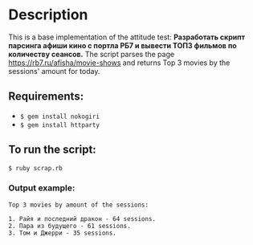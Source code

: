 # Description
This is a base implementation of the attitude test: __Разработать скрипт парсинга афиши кино с портла РБ7 и вывести ТОП3 фильмов по количеству сеансов.__
The script parses the page https://rb7.ru/afisha/movie-shows and returns Top 3 movies by the sessions' amount for today.

## Requirements:
* ```$ gem install nokogiri```
* ```$ gem install httparty```
  
## To run the script:
```$ ruby scrap.rb```

### Output example:
```
Top 3 movies by amount of the sessions:

1. Райя и последний дракон - 64 sessions. 
2. Пара из будущего - 61 sessions.
3. Том и Джерри - 35 sessions.